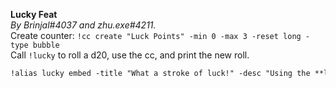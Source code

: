 **Lucky Feat**  
*By Brinjal#4037 and zhu.exe#4211.*  
Create counter: `!cc create "Luck Points" -min 0 -max 3 -reset long -type bubble`  
Call `!lucky` to roll a d20, use the cc, and print the new roll.  
```md  
!alias lucky embed -title "What a stroke of luck!" -desc "Using the **lucky** feat, <name> can reroll an attack roll, ability check, saving throw, or an opponent's attack roll and choose which roll to use." -f "Roll|{{str(vroll('1d20'))+mod_cc("Luck Points",-1) if get_cc("Luck Points") >0 else "Never mind! "+name+" has no remaining luck points and must take a long rest to use the lucky feat again!"}}" -footer "Remaining Luck Points: {{str(get_cc("Luck Points"))}}" -thumb <image>  
```